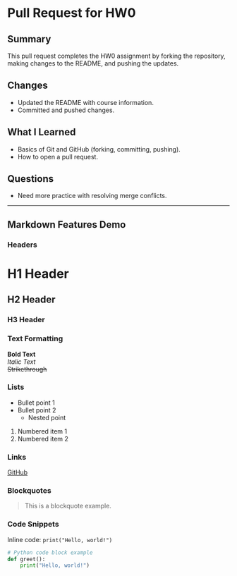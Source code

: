 # Pull Request for HW0

## Summary

This pull request completes the HW0 assignment by forking the repository, making changes to the README, and pushing the updates.

## Changes

- Updated the README with course information.
- Committed and pushed changes.

## What I Learned

- Basics of Git and GitHub (forking, committing, pushing).
- How to open a pull request.

## Questions

- Need more practice with resolving merge conflicts.

---

## Markdown Features Demo

### Headers

# H1 Header
## H2 Header
### H3 Header

### Text Formatting

**Bold Text**  
*Italic Text*  
~~Strikethrough~~

### Lists

- Bullet point 1
- Bullet point 2
  - Nested point

1. Numbered item 1
2. Numbered item 2

### Links

[GitHub](https://github.com)

### Blockquotes

> This is a blockquote example.

### Code Snippets

Inline code: `print("Hello, world!")`

```python
# Python code block example
def greet():
    print("Hello, world!")
